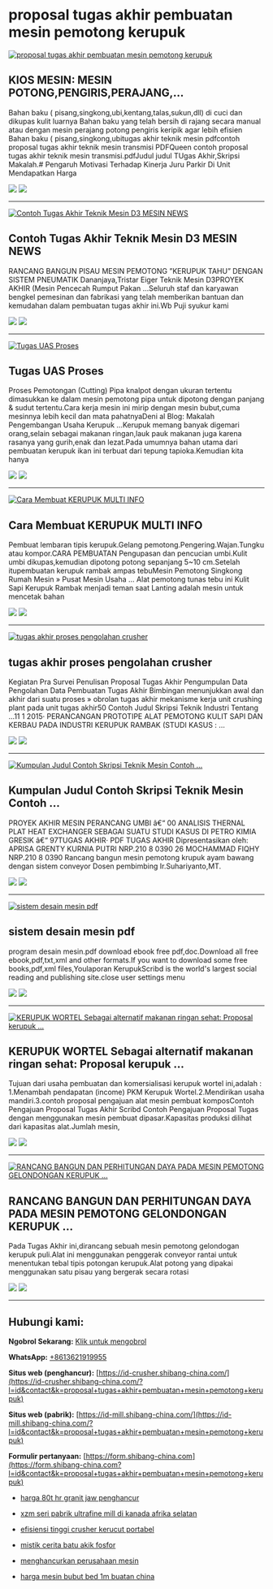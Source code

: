 # proposal tugas akhir pembuatan mesin pemotong kerupuk

<a href="https://swt.shibang-china.com/?l=id&img&k=proposal+tugas+akhir+pembuatan+mesin+pemotong+kerupuk" target="_blank">![proposal tugas akhir pembuatan mesin pemotong kerupuk](http://static.shibang-china.com/all-800x300/659.jpg)</a>

## KIOS MESIN: MESIN POTONG,PENGIRIS,PERAJANG,…
Bahan baku ( pisang,singkong,ubi,kentang,talas,sukun,dll) di cuci dan dikupas kulit luarnya Bahan baku yang telah bersih di rajang secara manual atau dengan mesin perajang potong pengiris keripik agar lebih efisien Bahan baku ( pisang,singkong,ubitugas akhir teknik mesin pdfcontoh proposal tugas akhir teknik mesin transmisi PDFQueen contoh proposal tugas akhir teknik mesin transmisi.pdfJudul judul TUgas Akhir,Skripsi Makalah.# Pengaruh Motivasi Terhadap Kinerja Juru Parkir Di Unit Mendapatkan Harga


<a href="https://whatsapp.shibangsoft.com/WhatsApp.php" target="_blank" title="WhatsApp">![](http://static.shibang-china.com/icon/whatsapp.png)</a> <a href="https://swt.shibang-china.com/?l=id&icon&k=proposal+tugas+akhir+pembuatan+mesin+pemotong+kerupuk" target="_blank">![](http://static.shibang-china.com/icon/chat-id.png)</a>

---

<a href="https://swt.shibang-china.com/?l=id&img&k=proposal+tugas+akhir+pembuatan+mesin+pemotong+kerupuk" target="_blank">![Contoh Tugas Akhir Teknik Mesin D3 MESIN NEWS](http://static.shibang-china.com/all-800x300/474.jpg)</a>

## Contoh Tugas Akhir Teknik Mesin D3 MESIN NEWS
RANCANG BANGUN PISAU MESIN PEMOTONG ”KERUPUK TAHU” DENGAN SISTEM PNEUMATIK Dananjaya,Tristar Eiger Teknik Mesin D3PROYEK AKHIR (Mesin Pencecah Rumput Pakan …Seluruh staf dan karyawan bengkel pemesinan dan fabrikasi yang telah memberikan bantuan dan kemudahan dalam pembuatan tugas akhir ini.Wb Puji syukur kami


<a href="https://whatsapp.shibangsoft.com/WhatsApp.php" target="_blank" title="WhatsApp">![](http://static.shibang-china.com/icon/whatsapp.png)</a> <a href="https://swt.shibang-china.com/?l=id&icon&k=proposal+tugas+akhir+pembuatan+mesin+pemotong+kerupuk" target="_blank">![](http://static.shibang-china.com/icon/chat-id.png)</a>

---

<a href="https://swt.shibang-china.com/?l=id&img&k=proposal+tugas+akhir+pembuatan+mesin+pemotong+kerupuk" target="_blank">![Tugas UAS Proses](http://static.shibang-china.com/all-800x300/787.jpg)</a>

## Tugas UAS Proses
Proses Pemotongan (Cutting) Pipa knalpot dengan ukuran tertentu dimasukkan ke dalam mesin pemotong pipa untuk dipotong dengan panjang & sudut tertentu.Cara kerja mesin ini mirip dengan mesin bubut,cuma mesinnya lebih kecil dan mata pahatnyaDeni al Blog: Makalah Pengembangan Usaha Kerupuk …Kerupuk memang banyak digemari orang,selain sebagai makanan ringan,lauk pauk makanan juga karena rasanya yang gurih,enak dan lezat.Pada umumnya bahan utama dari pembuatan kerupuk ikan ini terbuat dari tepung tapioka.Kemudian kita hanya


<a href="https://whatsapp.shibangsoft.com/WhatsApp.php" target="_blank" title="WhatsApp">![](http://static.shibang-china.com/icon/whatsapp.png)</a> <a href="https://swt.shibang-china.com/?l=id&icon&k=proposal+tugas+akhir+pembuatan+mesin+pemotong+kerupuk" target="_blank">![](http://static.shibang-china.com/icon/chat-id.png)</a>

---

<a href="https://swt.shibang-china.com/?l=id&img&k=proposal+tugas+akhir+pembuatan+mesin+pemotong+kerupuk" target="_blank">![Cara Membuat KERUPUK MULTI INFO](http://static.shibang-china.com/all-800x300/1277.jpg)</a>

## Cara Membuat KERUPUK MULTI INFO
Pembuat lembaran tipis kerupuk.Gelang pemotong.Pengering.Wajan.Tungku atau kompor.CARA PEMBUATAN Pengupasan dan pencucian umbi.Kulit umbi dikupas,kemudian dipotong potong sepanjang 5~10 cm.Setelah itupembuatan kerupuk rambak ampas tebuMesin Pemotong Singkong Rumah Mesin » Pusat Mesin Usaha … Alat pemotong tunas tebu ini Kulit Sapi Kerupuk Rambak menjadi teman saat Lanting adalah mesin untuk mencetak bahan


<a href="https://whatsapp.shibangsoft.com/WhatsApp.php" target="_blank" title="WhatsApp">![](http://static.shibang-china.com/icon/whatsapp.png)</a> <a href="https://swt.shibang-china.com/?l=id&icon&k=proposal+tugas+akhir+pembuatan+mesin+pemotong+kerupuk" target="_blank">![](http://static.shibang-china.com/icon/chat-id.png)</a>

---

<a href="https://swt.shibang-china.com/?l=id&img&k=proposal+tugas+akhir+pembuatan+mesin+pemotong+kerupuk" target="_blank">![tugas akhir proses pengolahan crusher](http://static.shibang-china.com/all-800x300/1037.jpg)</a>

## tugas akhir proses pengolahan crusher
Kegiatan Pra Survei Penulisan Proposal Tugas Akhir Pengumpulan Data Pengolahan Data Pembuatan Tugas Akhir Bimbingan menunjukkan awal dan akhir dari suatu proses » obrolan tugas akhir mekanisme kerja unit crushing plant pada unit tugas akhir50 Contoh Judul Skripsi Teknik Industri Tentang …11 1 2015· PERANCANGAN PROTOTIPE ALAT PEMOTONG KULIT SAPI DAN KERBAU PADA INDUSTRI KERUPUK RAMBAK (STUDI KASUS : …


<a href="https://whatsapp.shibangsoft.com/WhatsApp.php" target="_blank" title="WhatsApp">![](http://static.shibang-china.com/icon/whatsapp.png)</a> <a href="https://swt.shibang-china.com/?l=id&icon&k=proposal+tugas+akhir+pembuatan+mesin+pemotong+kerupuk" target="_blank">![](http://static.shibang-china.com/icon/chat-id.png)</a>

---

<a href="https://swt.shibang-china.com/?l=id&img&k=proposal+tugas+akhir+pembuatan+mesin+pemotong+kerupuk" target="_blank">![Kumpulan Judul Contoh Skripsi Teknik Mesin Contoh …](http://static.shibang-china.com/all-800x300/1213.jpg)</a>

## Kumpulan Judul Contoh Skripsi Teknik Mesin Contoh …
PROYEK AKHIR MESIN PERANCANG UMBI â€“ 00 ANALISIS THERNAL PLAT HEAT EXCHANGER SEBAGAI SUATU STUDI KASUS DI PETRO KIMIA GRESIK â€“ 97TUGAS AKHIR· PDF TUGAS AKHIR Dipresentasikan oleh: APRISA GRENTY KURNIA PUTRI NRP.210 8 0390 26 MOCHAMMAD FIQHY NRP.210 8 0390 Rancang bangun mesin pemotong krupuk ayam bawang dengan sistem conveyor Dosen pembimbing Ir.Suhariyanto,MT.


<a href="https://whatsapp.shibangsoft.com/WhatsApp.php" target="_blank" title="WhatsApp">![](http://static.shibang-china.com/icon/whatsapp.png)</a> <a href="https://swt.shibang-china.com/?l=id&icon&k=proposal+tugas+akhir+pembuatan+mesin+pemotong+kerupuk" target="_blank">![](http://static.shibang-china.com/icon/chat-id.png)</a>

---

<a href="https://swt.shibang-china.com/?l=id&img&k=proposal+tugas+akhir+pembuatan+mesin+pemotong+kerupuk" target="_blank">![sistem desain mesin pdf](http://static.shibang-china.com/all-800x300/218.jpg)</a>

## sistem desain mesin pdf
program desain mesin.pdf download ebook free pdf,doc.Download all free ebook,pdf,txt,xml and other formats.If you want to download some free books,pdf,xml files,Youlaporan KerupukScribd is the world's largest social reading and publishing site.close user settings menu


<a href="https://whatsapp.shibangsoft.com/WhatsApp.php" target="_blank" title="WhatsApp">![](http://static.shibang-china.com/icon/whatsapp.png)</a> <a href="https://swt.shibang-china.com/?l=id&icon&k=proposal+tugas+akhir+pembuatan+mesin+pemotong+kerupuk" target="_blank">![](http://static.shibang-china.com/icon/chat-id.png)</a>

---

<a href="https://swt.shibang-china.com/?l=id&img&k=proposal+tugas+akhir+pembuatan+mesin+pemotong+kerupuk" target="_blank">![KERUPUK WORTEL Sebagai alternatif makanan ringan sehat: Proposal kerupuk …](http://static.shibang-china.com/all-800x300/958.jpg)</a>

## KERUPUK WORTEL Sebagai alternatif makanan ringan sehat: Proposal kerupuk …
Tujuan dari usaha pembuatan dan komersialisasi kerupuk wortel ini,adalah : 1.Menambah pendapatan (income) PKM Kerupuk Wortel.2.Mendirikan usaha mandiri.3.contoh proposal pengajuan alat mesin pembuat komposContoh Pengajuan Proposal Tugas Akhir Scribd Contoh Pengajuan Proposal Tugas dengan menggunakan mesin pembuat dipasar.Kapasitas produksi dilihat dari kapasitas alat.Jumlah mesin,


<a href="https://whatsapp.shibangsoft.com/WhatsApp.php" target="_blank" title="WhatsApp">![](http://static.shibang-china.com/icon/whatsapp.png)</a> <a href="https://swt.shibang-china.com/?l=id&icon&k=proposal+tugas+akhir+pembuatan+mesin+pemotong+kerupuk" target="_blank">![](http://static.shibang-china.com/icon/chat-id.png)</a>

---

<a href="https://swt.shibang-china.com/?l=id&img&k=proposal+tugas+akhir+pembuatan+mesin+pemotong+kerupuk" target="_blank">![RANCANG BANGUN DAN PERHITUNGAN DAYA PADA MESIN PEMOTONG GELONDONGAN KERUPUK …](http://static.shibang-china.com/all-800x300/412.jpg)</a>

## RANCANG BANGUN DAN PERHITUNGAN DAYA PADA MESIN PEMOTONG GELONDONGAN KERUPUK …
Pada Tugas Akhir ini,dirancang sebuah mesin pemotong gelondogan kerupuk puli.Alat ini menggunakan penggerak conveyor rantai untuk menentukan tebal tipis potongan kerupuk.Alat potong yang dipakai menggunakan satu pisau yang bergerak secara rotasi

<a href="https://whatsapp.shibangsoft.com/WhatsApp.php" target="_blank" title="WhatsApp">![](http://static.shibang-china.com/icon/whatsapp.png)</a> <a href="https://swt.shibang-china.com/?l=id&icon&k=proposal+tugas+akhir+pembuatan+mesin+pemotong+kerupuk" target="_blank">![](http://static.shibang-china.com/icon/chat-id.png)</a>

---
## Hubungi kami:

**Ngobrol Sekarang:** [Klik untuk mengobrol](https://swt.shibang-china.com?l=id&contact&k=proposal+tugas+akhir+pembuatan+mesin+pemotong+kerupuk)

**WhatsApp:**  [+8613621919955](https://whatsapp.shibangsoft.com/WhatsApp.php)

**Situs web (penghancur):** [https://id-crusher.shibang-china.com/](https://id-crusher.shibang-china.com/?l=id&contact&k=proposal+tugas+akhir+pembuatan+mesin+pemotong+kerupuk)

**Situs web (pabrik):** [https://id-mill.shibang-china.com/](https://id-mill.shibang-china.com/?l=id&contact&k=proposal+tugas+akhir+pembuatan+mesin+pemotong+kerupuk)

**Formulir pertanyaan:** [https://form.shibang-china.com](https://form.shibang-china.com?l=id&contact&k=proposal+tugas+akhir+pembuatan+mesin+pemotong+kerupuk)

* [harga 80t hr granit jaw penghancur](../28/harga%2080t%20hr%20granit%20jaw%20penghancur.md)

* [xzm seri pabrik ultrafine mill di kanada afrika selatan](../20/xzm%20seri%20pabrik%20ultrafine%20mill%20di%20kanada%20afrika%20selatan.md)

* [efisiensi tinggi crusher kerucut portabel](../17/efisiensi%20tinggi%20crusher%20kerucut%20portabel.md)

* [mistik cerita batu akik fosfor](../30/mistik%20cerita%20batu%20akik%20fosfor.md)

* [menghancurkan perusahaan mesin](../29/menghancurkan%20perusahaan%20mesin.md)

* [harga mesin bubut bed 1m buatan china](../28/harga%20mesin%20bubut%20bed%201m%20buatan%20china.md)